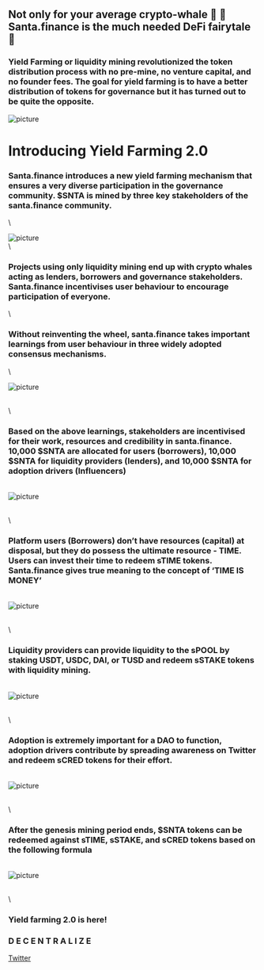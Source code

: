 ## Not only for your average crypto-whale 🐋  🎅 Santa.finance is the much needed DeFi fairytale 🧚

### Yield Farming or liquidity mining revolutionized the token distribution process with no pre-mine, no venture capital, and no founder fees. The goal for yield farming is to have a better distribution of tokens for governance but it has turned out to be quite the opposite. 
   

![picture](images/expectation-reality.jpg)
   
   

# Introducing Yield Farming 2.0

### Santa.finance introduces a new yield farming mechanism that ensures a very diverse participation in the governance community. $SNTA is mined by three key stakeholders of the santa.finance community. 
\

![picture](images/key-stakeholders.jpg)
\
\

### Projects using only liquidity mining end up with crypto whales acting as lenders, borrowers and governance stakeholders. Santa.finance incentivises user behaviour to encourage participation of everyone. 

\
### Without reinventing the wheel, santa.finance takes important learnings from user behaviour in three widely adopted consensus mechanisms. 
\

![picture](images/consensus-mechanisms.jpg)

\
\
### Based on the above learnings, stakeholders are incentivised for their work, resources and credibility in santa.finance. 10,000 $SNTA are allocated for users (borrowers), 10,000 $SNTA for liquidity providers (lenders), and 10,000 $SNTA for adoption drivers (Influencers)

\
![picture](images/token-distribution.jpg)

\
\
### Platform users (Borrowers) don’t have resources (capital) at disposal, but they do possess the ultimate resource - TIME. Users can invest their time to redeem sTIME tokens. Santa.finance gives true meaning to the concept of ‘TIME IS MONEY’

\
![picture](images/time-mechanism.jpg)

\
\
### Liquidity providers can provide liquidity to the sPOOL by staking USDT, USDC, DAI, or TUSD and redeem sSTAKE tokens with liquidity mining. 

\
![picture](images/staking-mechanism.jpg)

\
\
### Adoption is extremely important for a DAO to function, adoption drivers contribute by spreading awareness on Twitter and redeem sCRED tokens for their effort. 

\
![picture](images/cred-mechanism.jpg)

\
\
### After the genesis mining period ends, $SNTA tokens can be redeemed against sTIME, sSTAKE, and sCRED tokens based on the following formula

\
![picture](images/SNTA-calculation.jpg)

\
\
### Yield farming 2.0 is here!
### D E C E N T R A L I Z E

[Twitter](https://twitter.com/defisanta)
